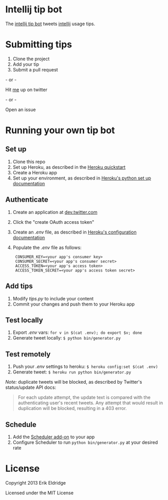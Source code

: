 # Intellij tip bot

The [intellij tip bot](https://twitter.com/intellijtipbot) tweets [intellij](http://www.jetbrains.com/idea/) usage tips.

# Submitting tips

1. Clone the project
2. Add your tip
3. Submit a pull request

\- or -

Hit [me](http://twitter.com/erikeldridge) up on twitter

\- or -

Open an issue

# Running your own tip bot

## Set up

1. Clone this repo
1. Set up Heroku, as described in the [Heroku quickstart](https://devcenter.heroku.com/articles/quickstart)
1. Create a Heroku app
1. Set up your environment, as described in [Heroku's python set up documentation](https://devcenter.heroku.com/articles/python)

## Authenticate

1. Create an application at [dev.twitter.com](https://dev.twitter.com)
1. Click the "create OAuth access token"
1. Create an _.env_ file, as described in [Heroku's configuration documentation](https://devcenter.heroku.com/articles/config-vars#local-setup)
1. Populate the _.env_ file as follows:

        CONSUMER_KEY=<your app's consumer key>
        CONSUMER_SECRET=<your app's consumer secret>
        ACCESS_TOKEN=<your app's access token>
        ACCESS_TOKEN_SECRET=<your app's access token secret>

## Add tips

1. Modify _tips.py_ to include your content
1. Commit your changes and push them to your Heroku app

## Test locally

1. Export _.env_ vars: `for v in $(cat .env); do export $v; done`
1. Generate tweet locally: `$ python bin/generator.py`

## Test remotely

1. Push your _.env_ settings to heroku: `$ heroku config:set $(cat .env)`
1. Generate tweet: `$ heroku run python bin/generator.py`

*Note:* duplicate tweets will be blocked, as described by Twitter's status/update API docs:
> For each update attempt, the update text is compared with the authenticating user's recent tweets. Any attempt that would result in duplication will be blocked, resulting in a 403 error.

## Schedule

1. Add the [Scheduler add-on](https://devcenter.heroku.com/articles/scheduler) to your app
1. Configure Scheduler to run `python bin/generator.py` at your desired rate

# License

Copyright 2013 Erik Eldridge

Licensed under the MIT License


